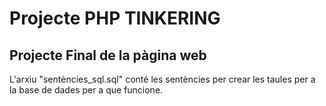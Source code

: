# Projecte PHP TINKERING
## Projecte Final de la pàgina web

L'arxiu "sentències_sql.sql" conté les sentències per crear les taules per a la base de dades per a que funcione.
